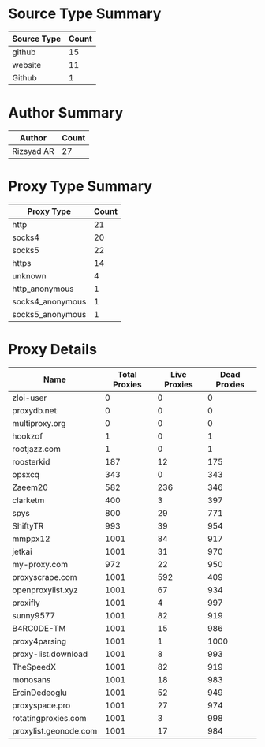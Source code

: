 # Source Type Summary

| Source Type | Count |
|-------------|-------|
| github | 15 |
| website | 11 |
| Github | 1 |


# Author Summary

| Author | Count |
|--------|-------|
| Rizsyad AR | 27 |


# Proxy Type Summary

| Proxy Type | Count |
|------------|-------|
| http | 21 |
| socks4 | 20 |
| socks5 | 22 |
| https | 14 |
| unknown | 4 |
| http_anonymous | 1 |
| socks4_anonymous | 1 |
| socks5_anonymous | 1 |


# Proxy Details

| Name | Total Proxies | Live Proxies | Dead Proxies |
|------|---------------|--------------|---------------|
| zloi-user | 0 | 0 | 0 |
| proxydb.net | 0 | 0 | 0 |
| multiproxy.org | 0 | 0 | 0 |
| hookzof | 1 | 0 | 1 |
| rootjazz.com | 1 | 0 | 1 |
| roosterkid | 187 | 12 | 175 |
| opsxcq | 343 | 0 | 343 |
| Zaeem20 | 582 | 236 | 346 |
| clarketm | 400 | 3 | 397 |
| spys | 800 | 29 | 771 |
| ShiftyTR | 993 | 39 | 954 |
| mmppx12 | 1001 | 84 | 917 |
| jetkai | 1001 | 31 | 970 |
| my-proxy.com | 972 | 22 | 950 |
| proxyscrape.com | 1001 | 592 | 409 |
| openproxylist.xyz | 1001 | 67 | 934 |
| proxifly | 1001 | 4 | 997 |
| sunny9577 | 1001 | 82 | 919 |
| B4RC0DE-TM | 1001 | 15 | 986 |
| proxy4parsing | 1001 | 1 | 1000 |
| proxy-list.download | 1001 | 8 | 993 |
| TheSpeedX | 1001 | 82 | 919 |
| monosans | 1001 | 18 | 983 |
| ErcinDedeoglu | 1001 | 52 | 949 |
| proxyspace.pro | 1001 | 27 | 974 |
| rotatingproxies.com | 1001 | 3 | 998 |
| proxylist.geonode.com | 1001 | 17 | 984 |
